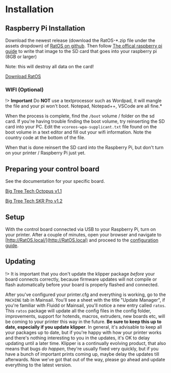 # Installation

## Raspberry Pi Installation

Download the newest release (download the RatOS-\*.zip file under the assets dropdown) of [RatOS on github](https://github.com/Rat-Os/RatOS/releases).
Then follow [The offical raspberry pi guide](https://www.raspberrypi.org/documentation/installation/installing-images/) to write that image to the SD card that goes into your raspberry pi (8GB or larger)

Note: this will destroy all data on the card!

<a class="button" href="https://github.com/Rat-Os/RatOS/releases">Download RatOS</a>

### WIFI (Optional)

!> **Important** Do **NOT** use a textprocessor such as Wordpad, it will mangle the file and your pi won't boot. Notepad, Notepad++, VSCode are all fine.\*

When the process is complete, find the `/boot` volume / folder on the sd card. If you're having trouble finding the boot volume, try reinserting the SD card into your PC. Edit the `vcoreos-wpa-supplicant.txt` file found on the boot volume in a text editor and fill out your wifi information. Note the country code at the bottom of the file.

When that is done reinsert the SD card into the Raspberry Pi, but don't turn on your printer / Raspberry Pi just yet.

## Preparing your control board

See the documentation for your specific board.

[Big Tree Tech Octopus v1.1](boards/btt/octopus-11.md)

[Big Tree Tech SKR Pro v1.2](boards/btt/skr-pro-12.md)

## Setup

With the control board connected via USB to your Raspberry Pi, turn on your printer. After a couple of minutes, open your browser and navigate to [http://RatOS.local/](http://RatOS.local) and proceed to the [configuration guide](configuration.md).

## Updating

!> It is important that you don't update the klipper package _before_ your board connects correctly, because firmware updates will not compile or flash automatically before your board is properly flashed and connected.

After you've configured your printer.cfg and everything is working, go to the `MACHINE` tab in Mainsail. You'll see a sheet with the title "Update Manager", if you're familiar with Fluidd or Mainsail, you'll notice a new entry called `ratos`. This `ratos` package will update all the config files in the config folder, improvements, support for hotends, macros, extruders, new boards etc, will be coming to your printer this way in the future. **Be sure to keep this up to date, especially if you update klipper**. In general, it's advisable to keep all your packages up to date, but if you're happy with how your printer works and there's nothing interesting to you in the updates, it's OK to delay updating until a later time. Klipper is a continually evolving product, that also means that bugs _do happen_, they're usually fixed very quickly, but if you have a bunch of important prints coming up, maybe delay the updates till afterwards. Now we've got that out of the way, please go ahead and update everything to the latest version.
